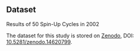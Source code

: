 ## Dataset
Results of 50 Spin-Up Cycles in 2002

The dataset for this study is stored on [Zenodo](https://zenodo.org/), DOI: [10.5281/zenodo.14620799](https://doi.org/10.5281/zenodo.14620799).
